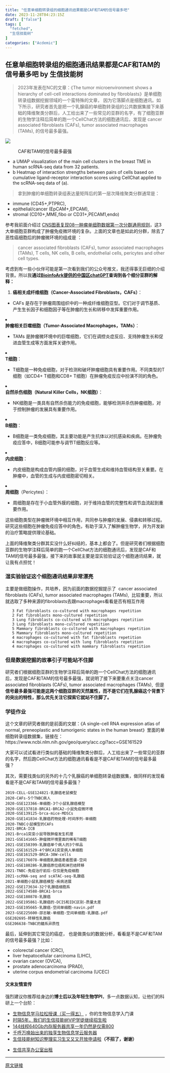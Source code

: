```yaml
---
title: "任意单细胞转录组的细胞通讯结果都是CAF和TAM的信号最多吧"
date: 2023-11-28T04:23:15Z
draft: ["false"]
tags: [
  "fetched",
  "生信技能树"
]
categories: ["Acdemic"]
---
```

任意单细胞转录组的细胞通讯结果都是CAF和TAM的信号最多吧 by 生信技能树
------
<div><section data-tool="mdnice编辑器" data-website="https://www.mdnice.com"><blockquote data-tool="mdnice编辑器"><p>2023年发表在NC的文章：《The tumor microenvironment shows a hierarchy of cell-cell interactions dominated by fibroblasts》是单细胞转录组数据挖掘领域的一个蛮特殊的文章， 因为它落脚点是细胞通讯。如下所示，研究者首先是把一个乳腺癌的单细胞转录组的公共数据集接下来基础的降维聚类分群后，人工给出来了一些常见的亚群的名字，有了细胞亚群的生物学注释后简单的跑一个CellChat方法的细胞通讯后，发现是 cancer associated fibroblasts (CAFs), tumor associated macrophages (TAMs), 的信号最多最强。</p></blockquote><p><img data-imgfileid="100042994" data-ratio="0.5481481481481482" data-s="300,640" data-src="https://mmbiz.qpic.cn/mmbiz_png/cZNhZQ6j4wycDibSvfFGJV1ypLiaaEqaSKEw7fWvrzVw6vtvIy3G2Mah6ib15z4HOLgk0QfTXncIkesp3JTgQiaxZA/640?wx_fmt=png&amp;from=appmsg" data-type="png" data-w="1080" src="https://mmbiz.qpic.cn/mmbiz_png/cZNhZQ6j4wycDibSvfFGJV1ypLiaaEqaSKEw7fWvrzVw6vtvIy3G2Mah6ib15z4HOLgk0QfTXncIkesp3JTgQiaxZA/640?wx_fmt=png&amp;from=appmsg"></p><figure data-tool="mdnice编辑器"><figcaption>CAF和TAM的信号最多最强</figcaption></figure><ul data-tool="mdnice编辑器"><li><section>a UMAP visualization of the main cell clusters in the breast TME in human scRNA-seq data from 32 patients.</section></li><li><section>b Heatmap of interaction strengths between pairs of cells based on cumulative ligand-receptor interaction scores using CellChat applied to the scRNA-seq data of (a).</section></li></ul><blockquote data-tool="mdnice编辑器"><p>拿到肿瘤的单细胞转录组表达量矩阵后的第一层次降维聚类分群通常是：</p></blockquote><ul data-tool="mdnice编辑器"><li><section>immune (CD45+,PTPRC),</section></li><li><section>epithelial/cancer (EpCAM+,EPCAM),</section></li><li><section>stromal (CD10+,MME,fibo or CD31+,PECAM1,endo)</section></li></ul><p data-tool="mdnice编辑器">参考我前面介绍过 <a href="https://mp.weixin.qq.com/s?__biz=MzI1Njk4ODE0MQ==&amp;mid=2247488940&amp;idx=1&amp;sn=1cc8a8a74715087939b9721c0881775d&amp;scene=21#wechat_redirect" data-linktype="2">CNS图表复现08—肿瘤单细胞数据第一次分群通用规则</a>，这3大单细胞亚群构成了肿瘤免疫微环境的复杂。上面的文章也是如此的分群，除去了恶性癌细胞后的肿瘤微环境的组成是 ：</p><blockquote data-tool="mdnice编辑器"><p>cancer associated fibroblasts (CAFs), tumor associated macrophages (TAMs), T cells, NK cells, B cells, endothelial cells, pericytes and other cell types.</p></blockquote><p data-tool="mdnice编辑器">考虑到有一些小伙伴可能是第一次看到我们的公众号推文，我还得事无巨细的介绍背景。所以我<strong>通过<a href="https://mp.weixin.qq.com/s?__biz=MzAxMDkxODM1Ng==&amp;mid=2247523773&amp;idx=1&amp;sn=75c7726c348c16a20ccb5f00ca032379&amp;scene=21#wechat_redirect" data-linktype="2">BioinfoArk提供的中国区chatGPT</a>查询到各个细分亚群的解释：</strong></p><ol data-tool="mdnice编辑器"><li><section><strong>癌相关成纤维细胞（Cancer-Associated Fibroblasts，CAFs）</strong>：</section></li></ol><ul><li><section>CAFs 是存在于肿瘤周围组织中的一种成纤维细胞亚型。它们对于调节基质、产生生长因子和细胞因子等在肿瘤的生长和转移中发挥重要作用。</section></li></ul><li><section><strong>肿瘤相关巨噬细胞（Tumor-Associated Macrophages，TAMs）</strong>：</section></li><ul><li><section>TAMs 是肿瘤微环境中的巨噬细胞，它们在调控炎症反应、支持肿瘤生长和促进血管生成等方面发挥关键作用。</section></li></ul><li><section><strong>T细胞</strong>：</section></li><ul><li><section>T细胞是一种免疫细胞，对于检测和破坏肿瘤细胞具有重要作用。不同类型的T细胞（如CD4+ T细胞和CD8+ T细胞）在肿瘤免疫反应中扮演不同的角色。</section></li></ul><li><section><strong>自然杀伤细胞（Natural Killer Cells，NK细胞）</strong>：</section></li><ul><li><section>NK细胞是一类具有自然杀伤能力的免疫细胞，能够检测并杀伤肿瘤细胞，对于控制肿瘤的发展具有重要作用。</section></li></ul><li><section><strong>B细胞</strong>：</section></li><ul><li><section>B细胞是一类免疫细胞，其主要功能是产生抗体以对抗感染和疾病。在肿瘤免疫应答中，B细胞可能参与调节T细胞反应等。</section></li></ul><li><section><strong>内皮细胞</strong>：</section></li><ul><li><section>内皮细胞是构成血管内膜的细胞，对于血管生成和维持血管结构至关重要。在肿瘤中，血管的生成与内皮细胞密切相关。</section></li></ul><li><section><strong>周细胞</strong>（Pericytes）：</section></li><ul><li><section>周细胞是存在于小血管外膜的细胞，对于维持血管的完整性和调节血流起到重要作用。</section></li></ul><p data-tool="mdnice编辑器">这些细胞类型在肿瘤微环境中相互作用，共同参与肿瘤的发展、侵袭和转移过程。研究这些细胞在肿瘤免疫应答中的角色，有助于深入了解肿瘤生物学，并为开发新的治疗策略提供理论基础。</p><p data-tool="mdnice编辑器">上面的降维聚类分群其实没什么好纠结的，基本上都会了。但是研究者们根据细胞亚群的生物学注释后简单的跑一个CellChat方法的细胞通讯后，发现是CAF和TAM的信号最多最强，接下来的故事就主要是湿实验验证这个细胞通讯结果，就让我有点担忧！</p><h3 data-tool="mdnice编辑器"><span></span>湿实验验证这个细胞通讯结果非常漂亮<span></span></h3><p data-tool="mdnice编辑器">主要是做细胞操作，共培养，因为前面的数据挖掘提示了  cancer associated fibroblasts (CAFs), tumor associated macrophages (TAMs),  比较重要，所以就选取了多种来源的fibroblasts去跟macrophages看看是否有相互作用</p><pre data-tool="mdnice编辑器"><span></span><code>   3 Fat fibroblasts co-cultured with macrophages repetition<br>   2 Fat fibroblasts mono-cultured repetition <br>   3 Lung fibroblasts co-cultured with macrophages repetition<br>   3 Lung fibroblasts mono-cultured repetition <br>   5 Mammary fibroblasts co-cultured with macrophages repetition<br>   5 Mammary fibroblasts mono-cultured repetition <br>   4 macrophages co-cultured with fat fibroblasts repetition<br>   4 macrophages co-cultured with lung fibroblasts repetition<br>   4 macrophages co-cultured with mammary fibroblasts repetition<br></code></pre><h3 data-tool="mdnice编辑器"><span></span>但是数据挖掘的故事引子可能站不住脚<span></span></h3><p data-tool="mdnice编辑器">研究者们根据细胞亚群的生物学注释后简单的跑一个CellChat方法的细胞通讯后，发现是CAF和TAM的信号最多最强，就说明了接下来要重点关注cancer associated fibroblasts (CAFs), tumor associated macrophages (TAMs),  但是<span><strong>信号最多最强可能是这两个细胞亚群的天然属性，而不是它们在乳腺癌这个背景下的突出的特性，那么优先关注它探索它就站不住脚了。</strong></span></p><h3 data-tool="mdnice编辑器"><span></span>学徒作业<span></span></h3><p data-tool="mdnice编辑器">这个文章的研究者做的是前面的文献：《A single-cell RNA expression atlas of normal, preneoplastic and tumorigenic states in the human breast》里面的单细胞转录组数据集，链接在：https://www.ncbi.nlm.nih.gov/geo/query/acc.cgi?acc=GSE161529</p><p data-tool="mdnice编辑器">大家可以试试看进行类似的基础的降维聚类分群后，人工给出来了一些常见的亚群的名字，然后跑CellChat方法的细胞通讯看看是不是CAF和TAM的信号最多最强？</p><p data-tool="mdnice编辑器">其次，需要找类似的另外的十几个乳腺癌的单细胞转录组数据集，做同样的发现看看是不是CAF和TAM的信号最多最强？</p><pre data-tool="mdnice编辑器"><span></span><code>2019-CELL-GSE124821-乳腺癌老鼠模型<br>2020-CAFs-5个TNBC病人<br>2020-GSE123366-单细胞-3个小鼠乳腺癌模型<br>2020-GSE137818-BRCA1-BRCA2-小鼠免疫微环境<br>2020-GSE139125-brca-mice-MDSCs<br>2020-GSE141834-乳腺癌药物处理-时间序列-单细胞<br>2020-TNBC小鼠模型的CAFs<br>2021-BRCA-ICB<br>2021-Brca1突变小鼠导致肿瘤发生机理<br>2021-GSE141665-肿瘤微环境里面的稀有T细胞<br>2021-GSE158399-乳腺癌单个病人的3个样品<br>2021-GSE161529-4个BRCA1突变病人单细胞<br>2021-GSE161529-BRCA-30W-cells<br>2021-GSE176078-单细胞乳腺癌患者图谱-空间<br>2021-GSE180286-乳腺癌原位癌和淋巴结转移<br>2021-TNBC-免疫治疗前后-仅仅是免疫细胞<br>2021-scRNA-seq and scATAC-seq-乳腺癌<br>2021-单细胞小鼠乳腺癌模型-疾病进展<br>2022-GSE173634-32个乳腺癌细胞系<br>2022-GSE174588-BRCA1-brca<br>2022-GSE180878-乳腺癌<br>2022-GSE195861-乳腺癌的-DCIS和IDC区别-质量太差<br>2023-GSE195665-乳腺癌-空间单细胞-navin.pdf<br>2023-GSE225600-邵志敏-单细胞-空间单细胞-乳腺癌.pdf<br>GSE202695-转移性乳腺癌<br>GSE206638-TNBC的髓系异质性<br></code></pre><p data-tool="mdnice编辑器">最后，延伸到其它常见的癌症， 也是做类似的数据分析，看看是不是CAF和TAM的信号最多最强？比如：</p><ul data-tool="mdnice编辑器"><li><section>colorectal cancer (CRC),</section></li><li><section>liver hepatocellular carcinoma (LIHC),</section></li><li><section>ovarian cancer (OVCA),</section></li><li><section>prostate adenocarcinoma (PRAD),</section></li><li><section>uterine corpus endometrial carcinoma (UCEC)</section></li></ul></section><h4 data-tool="mdnice编辑器">文末友情宣传</h4><p data-tool="mdnice编辑器">强烈建议你推荐给身边的<strong>博士后以及年轻生物学PI</strong>，多一点数据认知，让他们的科研上一个台阶：</p><ul data-tool="mdnice编辑器"><li><section><a target="_blank" href="http://mp.weixin.qq.com/s?__biz=MzAxMDkxODM1Ng==&amp;mid=2247526014&amp;idx=1&amp;sn=44afb387fc49b89276386e5182db7bc9&amp;chksm=9b4b26c5ac3cafd35616b2fe9df7fea664e59d75e9970feb322a477beb222ac023f7daebb3dc&amp;scene=21#wechat_redirect" textvalue="生物信息学马拉松授课（买一得‍五）" linktype="text" imgurl="" imgdata="null" data-itemshowtype="0" tab="innerlink" data-linktype="2" hasload="1">生物信息学马拉松授课（买一得五）</a> ，你的生物信息学入门课</section></li><li><section><a target="_blank" href="http://mp.weixin.qq.com/s?__biz=MzAxMDkxODM1Ng==&amp;mid=2247524148&amp;idx=1&amp;sn=7806da6feb41a36493c519c1cfc1d3ac&amp;chksm=9b4bdf8fac3c569960369602f1ef26639cb366b250f233b2297d1f059471c0458335bfc0b829&amp;scene=21#wechat_redirect" textvalue="时隔5年，我们的生信技能树VIP学徒继续招生啦" linktype="text" imgurl="" imgdata="null" data-itemshowtype="0" tab="innerlink" data-linktype="2" hasload="1">时隔5年，我们的生信技能树VIP学徒继续招生啦</a><br></section></li><li><section><a target="_blank" href="http://mp.weixin.qq.com/s?__biz=MzAxMDkxODM1Ng==&amp;mid=2247522831&amp;idx=2&amp;sn=1744efdf428465425a145ff3a982198b&amp;chksm=9b4bdab4ac3c53a28fbecbbff4f254f470b54a7a20468bb753b295b930315e1ec45bcbabc10b&amp;scene=21#wechat_redirect" textvalue="144线程640Gb内存服务器共享一年‍仍然是仅需800" linktype="text" imgurl="" imgdata="null" data-itemshowtype="0" tab="innerlink" data-linktype="2" hasload="1">144线程640Gb内存服务器共享一年仍然是仅需800</a></section></li><li><section><a target="_blank" href="http://mp.weixin.qq.com/s?__biz=MzAxMDkxODM1Ng==&amp;mid=2247519765&amp;idx=1&amp;sn=ce5a8c8182f854c88043059f8c2cb9ff&amp;chksm=9b4bceaeac3c47b88c19941d43dbb1401f3a92206481a0afc41159927868199643f795d62a7e&amp;scene=21#wechat_redirect" textvalue="千呼万唤始出来的独享生物信息学云服务器" linktype="text" imgurl="" imgdata="null" data-itemshowtype="0" tab="innerlink" data-linktype="2" hasload="1">千呼万唤始出来的独享生物信息学云服务器</a></section></li><li><section><a target="_blank" href="http://mp.weixin.qq.com/s?__biz=MzAxMDkxODM1Ng==&amp;mid=2247519765&amp;idx=1&amp;sn=ce5a8c8182f854c88043059f8c2cb9ff&amp;chksm=9b4bceaeac3c47b88c19941d43dbb1401f3a92206481a0afc41159927868199643f795d62a7e&amp;scene=21#wechat_redirect" textvalue="千呼万唤始出来的独享生物信息学云服务器" linktype="text" imgurl="" imgdata="null" data-itemshowtype="0" tab="innerlink" data-linktype="2" hasload="1"></a><a target="_blank" href="http://mp.weixin.qq.com/s?__biz=MzAxMDkxODM1Ng==&amp;mid=2247524275&amp;idx=1&amp;sn=fa592ee29f636f34387491d0fceadd8e&amp;chksm=9b4bdf08ac3c561e0881974b3817beb0a0e514dc1a8df4c34c2b6653da6fa78e09acb03c70c2&amp;scene=21#wechat_redirect" textvalue="生信技能树知识整理实习生又又又开放申请啦" linktype="text" imgurl="" imgdata="null" data-itemshowtype="0" tab="innerlink" data-linktype="2" hasload="1">生信技能树知识整理实习生又又又开放申请啦</a><span><strong>（不招了，谢谢）</strong></span></section></li><li><p><a target="_blank" href="http://mp.weixin.qq.com/s?__biz=MzAxMDkxODM1Ng==&amp;mid=2247524432&amp;idx=1&amp;sn=5b33b0c6807a9e6939c332c58fabff89&amp;chksm=9b4b20ebac3ca9fdb3d8bfaf2bef5552f64eb70e7fae557cc7197fb1a23b3e8bc31b585bf829&amp;scene=21#wechat_redirect" textvalue="生信共享办公室出租" linktype="text" imgurl="" imgdata="null" data-itemshowtype="0" tab="innerlink" data-linktype="2" hasload="1">生信共享办公室出租</a></p></li></ul><p><mp-style-type data-value="3"></mp-style-type></p></div>  
<hr>
<a href="https://mp.weixin.qq.com/s/sxMtzMelDRUw7X5Y3FKgjg",target="_blank" rel="noopener noreferrer">原文链接</a>
